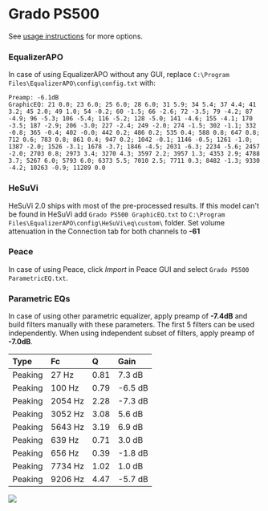 # Grado PS500
See [usage instructions](https://github.com/jaakkopasanen/AutoEq#usage) for more options.

### EqualizerAPO
In case of using EqualizerAPO without any GUI, replace `C:\Program Files\EqualizerAPO\config\config.txt`
with:
```
Preamp: -6.1dB
GraphicEQ: 21 0.0; 23 6.0; 25 6.0; 28 6.0; 31 5.9; 34 5.4; 37 4.4; 41 3.2; 45 2.0; 49 1.0; 54 -0.2; 60 -1.5; 66 -2.6; 72 -3.5; 79 -4.2; 87 -4.9; 96 -5.3; 106 -5.4; 116 -5.2; 128 -5.0; 141 -4.6; 155 -4.1; 170 -3.5; 187 -2.9; 206 -3.0; 227 -2.4; 249 -2.0; 274 -1.5; 302 -1.1; 332 -0.8; 365 -0.4; 402 -0.0; 442 0.2; 486 0.2; 535 0.4; 588 0.8; 647 0.8; 712 0.6; 783 0.8; 861 0.4; 947 0.2; 1042 -0.1; 1146 -0.5; 1261 -1.0; 1387 -2.0; 1526 -3.1; 1678 -3.7; 1846 -4.5; 2031 -6.3; 2234 -5.6; 2457 -2.0; 2703 0.8; 2973 3.4; 3270 4.3; 3597 2.2; 3957 1.3; 4353 2.9; 4788 3.7; 5267 6.0; 5793 6.0; 6373 5.5; 7010 2.5; 7711 0.3; 8482 -1.3; 9330 -4.2; 10263 -0.9; 11289 0.0
```

### HeSuVi
HeSuVi 2.0 ships with most of the pre-processed results. If this model can't be found in HeSuVi add
`Grado PS500 GraphicEQ.txt` to `C:\Program Files\EqualizerAPO\config\HeSuVi\eq\custom\` folder.
Set volume attenuation in the Connection tab for both channels to **-61**

### Peace
In case of using Peace, click *Import* in Peace GUI and select `Grado PS500 ParametricEQ.txt`.

### Parametric EQs
In case of using other parametric equalizer, apply preamp of **-7.4dB** and build filters manually
with these parameters. The first 5 filters can be used independently.
When using independent subset of filters, apply preamp of **-7.0dB**.

| Type    | Fc      |    Q | Gain    |
|:--------|:--------|:-----|:--------|
| Peaking | 27 Hz   | 0.81 | 7.3 dB  |
| Peaking | 100 Hz  | 0.79 | -6.5 dB |
| Peaking | 2054 Hz | 2.28 | -7.3 dB |
| Peaking | 3052 Hz | 3.08 | 5.6 dB  |
| Peaking | 5643 Hz | 3.19 | 6.9 dB  |
| Peaking | 639 Hz  | 0.71 | 3.0 dB  |
| Peaking | 656 Hz  | 0.39 | -1.8 dB |
| Peaking | 7734 Hz | 1.02 | 1.0 dB  |
| Peaking | 9206 Hz | 4.47 | -5.7 dB |

![](https://raw.githubusercontent.com/jaakkopasanen/AutoEq/master/results/innerfidelity/sbaf-serious/Grado%20PS500/Grado%20PS500.png)